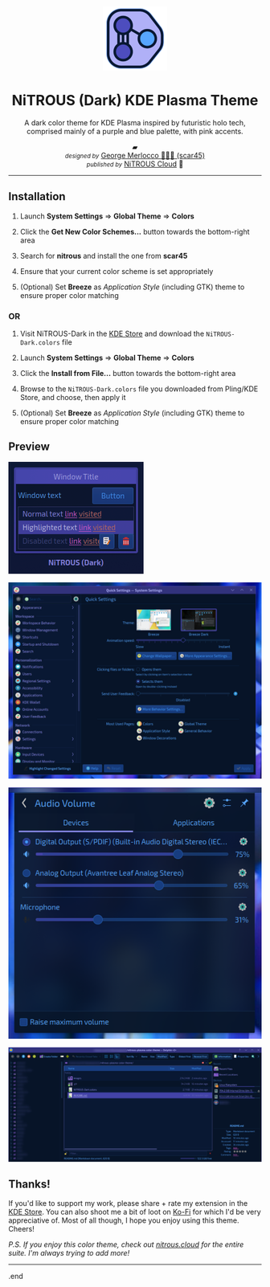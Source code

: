 <p align="center">
<img src="./images/nitrous-theme-logo.png" alt="NiTROUS Theme Logo">
</p>

<h1 align="center">NiTROUS (Dark) KDE Plasma Theme</h1>

<p align="center">
A dark color theme for KDE Plasma inspired by futuristic holo tech, comprised mainly of a purple and blue palette, with pink accents.
</p>

<p align="center">
▰
<br>
<em><small>designed by</small></em> <a href="https://george.merloc.co" title="Visit my website">George Merlocco 👨🏻‍💻 (scar45)</a>
<br>
<em><small>published by</small></em> <a href="https://nitrous.cloud" title="Visit nitrous.cloud">NiTROUS Cloud</a> 💨
</p>

---

## Installation

1. Launch **System Settings** ⇒ **Global Theme** ⇒ **Colors**

1. Click the **Get New Color Schemes...** button towards the bottom-right area

1. Search for **nitrous** and install the one from **scar45**

1. Ensure that your current color scheme is set appropriately

1. (Optional) Set **Breeze** as _Application Style_ (including GTK) theme to ensure proper color matching

### OR

1. Visit NiTROUS-Dark in the [KDE Store](https://store.kde.org/p/1941965) and download the `NiTROUS-Dark.colors` file

1. Launch **System Settings** ⇒ **Global Theme** ⇒ **Colors**

1. Click the **Install from File...** button towards the bottom-right area

1. Browse to the `NiTROUS-Dark.colors` file you downloaded from Pling/KDE Store, and choose, then apply it

1. (Optional) Set **Breeze** as _Application Style_ (including GTK) theme to ensure proper color matching

## Preview

![NiTROUS-Dark Preview Image](images/nitrous-plasma-colors-preview-01.png)

![NiTROUS-Dark Preview Image](images/nitrous-plasma-colors-preview-02.png)

![NiTROUS-Dark Preview Image](images/nitrous-plasma-colors-preview-04.png)

![NiTROUS-Dark Preview Image](images/nitrous-plasma-colors-preview-03.png)

## Thanks!

If you'd like to support my work, please share + rate my extension in the [KDE Store](https://store.kde.org/p/1941965). You can also shoot me a bit of loot on [Ko-Fi](https://ko-fi.com/scar45) for which I'd be very appreciative of. Most of all though, I hope you enjoy using this theme. Cheers!

_P.S. If you enjoy this color theme, check out [nitrous.cloud](https://nitrous.cloud 'Visit nitrous.cloud') for the entire suite. I'm always trying to add more!_

---

.end
